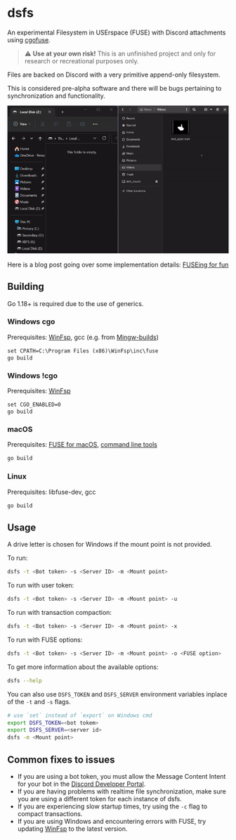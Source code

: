 # dsfs

An experimental Filesystem in USErspace (FUSE) with Discord attachments
using [cgofuse](https://github.com/winfsp/cgofuse).

> :warning: **Use at your own risk!** This is an unfinished project and only
> for research or recreational purposes only.

Files are backed on Discord with a very primitive append-only filesystem.

This is considered pre-alpha software and there will be bugs pertaining to
synchronization and functionality.

![Demo](demo.gif)

Here is a blog post going over some implementation
details: [FUSEing for fun](https://www.darenliang.com/posts/fuseing-for-fun)

## Building

Go 1.18+ is required due to the use of generics.

### Windows cgo

Prerequisites: [WinFsp](https://github.com/winfsp/winfsp),
gcc (e.g. from [Mingw-builds](http://mingw-w64.org/doku.php/download))

```
set CPATH=C:\Program Files (x86)\WinFsp\inc\fuse
go build
```

### Windows !cgo

Prerequisites: [WinFsp](https://github.com/winfsp/winfsp)

```
set CGO_ENABLED=0
go build
```

### macOS

Prerequisites: [FUSE for macOS](https://osxfuse.github.io),
[command line tools](https://developer.apple.com/library/content/technotes/tn2339/_index.html)

```bash
go build
```

### Linux

Prerequisites: libfuse-dev, gcc

```bash
go build
```

## Usage

A drive letter is chosen for Windows if the mount point is not provided.

To run:

```bash
dsfs -t <Bot token> -s <Server ID> -m <Mount point>
```

To run with user token:

```bash
dsfs -t <Bot token> -s <Server ID> -m <Mount point> -u
```

To run with transaction compaction:

```bash
dsfs -t <Bot token> -s <Server ID> -m <Mount point> -x
```

To run with FUSE options:

```bash
dsfs -t <Bot token> -s <Server ID> -m <Mount point> -o <FUSE option>
```

To get more information about the available options:

```bash
dsfs --help
```

You can also use `DSFS_TOKEN` and `DSFS_SERVER` environment variables inplace of the `-t` and `-s` flags.
```bash
# use `set` instead of `export` on Windows cmd
export DSFS_TOKEN=<bot tokem>
export DSFS_SERVER=<server id>
dsfs -m <Mount point>
```

## Common fixes to issues

- If you are using a bot token, you must allow the Message Content Intent for
  your bot in the [Discord Developer Portal](https://discord.com/developers/applications).
- If you are having problems with realtime file synchronization, make sure you
  are using a different token for each instance of dsfs.
- If you are experiencing slow startup times, try using the `-c` flag to
  compact transactions.
- If you are using Windows and encountering errors with FUSE, try
  updating [WinFsp](https://github.com/winfsp/winfsp) to the latest version.
